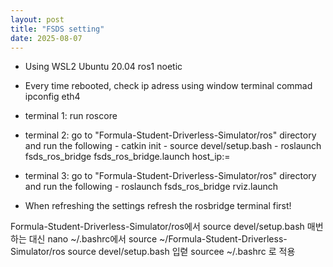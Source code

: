 ```yaml
---
layout: post
title: "FSDS setting"
date: 2025-08-07
---
```

- Using WSL2 Ubuntu 20.04 ros1 noetic
- Every time rebooted, check ip adress using window terminal commad ipconfig eth4


- terminal 1: run roscore
- terminal 2: go to "Formula-Student-Driverless-Simulator/ros" directory and run the following
            - catkin init 
            - source devel/setup.bash
            -  roslaunch fsds_ros_bridge fsds_ros_bridge.launch host_ip:= <paste ip address>
- terminal 3: go to "Formula-Student-Driverless-Simulator/ros" directory and run the following
            - roslaunch fsds_ros_bridge rviz.launch

- When refreshing the settings refresh the rosbridge terminal first!

Formula-Student-Driverless-Simulator/ros에서 source devel/setup.bash 매번하는 대신
nano ~/.bashrc에서 source ~/Formula-Student-Driverless-Simulator/ros source devel/setup.bash 입렫
sourcee ~/.bashrc 로 적용
